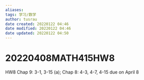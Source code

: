 ```yaml
---
aliases: 
tags: 学习/数学
author: tusrau
date created: 20220122 04:46
date modified: 20220122 04:46
date updated: 20220122 04:50
---
```


# 20220408MATH415HW8

HW8 Chap 9: 3-1, 3-15 (a); Chap 8: 4-3, 4-7, 4-15 due on April 8
